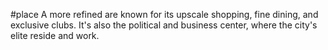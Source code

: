 #place
A more refined are known for its upscale shopping, fine dining, and exclusive clubs. It's also the political and business center, where the city's elite reside and work.